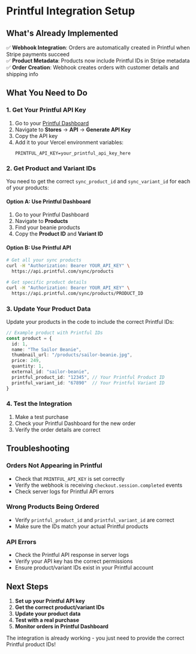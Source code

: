 # Printful Integration Setup

## What's Already Implemented

✅ **Webhook Integration**: Orders are automatically created in Printful when Stripe payments succeed  
✅ **Product Metadata**: Products now include Printful IDs in Stripe metadata  
✅ **Order Creation**: Webhook creates orders with customer details and shipping info  

## What You Need to Do

### 1. Get Your Printful API Key

1. Go to your [Printful Dashboard](https://www.printful.com/dashboard)
2. Navigate to **Stores** → **API** → **Generate API Key**
3. Copy the API key
4. Add it to your Vercel environment variables:
   ```
   PRINTFUL_API_KEY=your_printful_api_key_here
   ```

### 2. Get Product and Variant IDs

You need to get the correct `sync_product_id` and `sync_variant_id` for each of your products:

#### Option A: Use Printful Dashboard
1. Go to your Printful Dashboard
2. Navigate to **Products**
3. Find your beanie products
4. Copy the **Product ID** and **Variant ID**

#### Option B: Use Printful API
```bash
# Get all your sync products
curl -H "Authorization: Bearer YOUR_API_KEY" \
  https://api.printful.com/sync/products

# Get specific product details
curl -H "Authorization: Bearer YOUR_API_KEY" \
  https://api.printful.com/sync/products/PRODUCT_ID
```

### 3. Update Your Product Data

Update your products in the code to include the correct Printful IDs:

```typescript
// Example product with Printful IDs
const product = {
  id: 1,
  name: "The Sailor Beanie",
  thumbnail_url: "/products/sailor-beanie.jpg",
  price: 249,
  quantity: 1,
  external_id: "sailor-beanie",
  printful_product_id: "12345", // Your Printful Product ID
  printful_variant_id: "67890"  // Your Printful Variant ID
}
```

### 4. Test the Integration

1. Make a test purchase
2. Check your Printful Dashboard for the new order
3. Verify the order details are correct

## Troubleshooting

### Orders Not Appearing in Printful
- Check that `PRINTFUL_API_KEY` is set correctly
- Verify the webhook is receiving `checkout.session.completed` events
- Check server logs for Printful API errors

### Wrong Products Being Ordered
- Verify `printful_product_id` and `printful_variant_id` are correct
- Make sure the IDs match your actual Printful products

### API Errors
- Check the Printful API response in server logs
- Verify your API key has the correct permissions
- Ensure product/variant IDs exist in your Printful account

## Next Steps

1. **Set up your Printful API key**
2. **Get the correct product/variant IDs**
3. **Update your product data**
4. **Test with a real purchase**
5. **Monitor orders in Printful Dashboard**

The integration is already working - you just need to provide the correct Printful product IDs!

